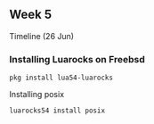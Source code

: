 ## Week 5

Timeline (26 Jun)

### Installing Luarocks on Freebsd

```
pkg install lua54-luarocks
```

Installing posix

```
luarocks54 install posix
```

